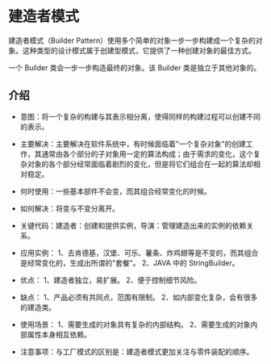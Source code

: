 # 建造者模式

建造者模式（Builder Pattern）使用多个简单的对象一步一步构建成一个复杂的对象。这种类型的设计模式属于创建型模式，它提供了一种创建对象的最佳方式。

一个 Builder 类会一步一步构造最终的对象。该 Builder 类是独立于其他对象的。


## 介绍

* 意图：将一个复杂的构建与其表示相分离，使得同样的构建过程可以创建不同的表示。

* 主要解决：主要解决在软件系统中，有时候面临着"一个复杂对象"的创建工作，其通常由各个部分的子对象用一定的算法构成；由于需求的变化，这个复杂对象的各个部分经常面临着剧烈的变化，但是将它们组合在一起的算法却相对稳定。

* 何时使用：一些基本部件不会变，而其组合经常变化的时候。

* 如何解决：将变与不变分离开。

* 关键代码：建造者：创建和提供实例，导演：管理建造出来的实例的依赖关系。

* 应用实例： 1、去肯德基，汉堡、可乐、薯条、炸鸡翅等是不变的，而其组合是经常变化的，生成出所谓的"套餐"。 2、JAVA 中的 StringBuilder。

* 优点： 1、建造者独立，易扩展。 2、便于控制细节风险。

* 缺点： 1、产品必须有共同点，范围有限制。 2、如内部变化复杂，会有很多的建造类。

* 使用场景： 1、需要生成的对象具有复杂的内部结构。 2、需要生成的对象内部属性本身相互依赖。

* 注意事项：与工厂模式的区别是：建造者模式更加关注与零件装配的顺序。


